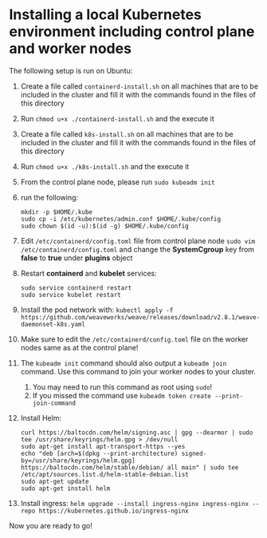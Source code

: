 # Installing a local Kubernetes environment including control plane and worker nodes

The following setup is run on Ubuntu:

1. Create a file called `containerd-install.sh` on all machines that are to be included in the cluster and fill it with the commands found in the files of this directory
2. Run `chmod u+x ./containerd-install.sh` and the execute it
3. Create a file called `k8s-install.sh` on all machines that are to be included in the cluster and fill it with the commands found in the files of this directory
4. Run `chmod u+x ./k8s-install.sh` and the execute it
5. From the control plane node, please run `sudo kubeadm init`
6. run the following:

    ```shell
    mkdir -p $HOME/.kube
    sudo cp -i /etc/kubernetes/admin.conf $HOME/.kube/config
    sudo chown $(id -u):$(id -g) $HOME/.kube/config
    ```

7. Edit `/etc/containerd/config.toml` file from control plane node `sudo vim /etc/containerd/config.toml` and change the **SystemCgroup** key from **false** to **true** under **plugins** object
8. Restart **containerd** and **kubelet** services:

    ```shell
    sudo service containerd restart
    sudo service kubelet restart
    ```

9. Install the pod network with: `kubectl apply -f https://github.com/weaveworks/weave/releases/download/v2.8.1/weave-daemonset-k8s.yaml`
10. Make sure to edit the `/etc/containerd/config.toml` file on the worker nodes same as at the control plane!
11. The `kubeadm init` command should also output a `kubeadm join` command. Use this command to join your worker nodes to your cluster.
    1. You may need to run this command as root using `sudo`!
    2. If you missed the command use `kubeadm token create --print-join-command`
12. Install Helm:

    ```shell
    curl https://baltocdn.com/helm/signing.asc | gpg --dearmor | sudo tee /usr/share/keyrings/helm.gpg > /dev/null
    sudo apt-get install apt-transport-https --yes
    echo "deb [arch=$(dpkg --print-architecture) signed-by=/usr/share/keyrings/helm.gpg] https://baltocdn.com/helm/stable/debian/ all main" | sudo tee /etc/apt/sources.list.d/helm-stable-debian.list
    sudo apt-get update
    sudo apt-get install helm
    ```

13. Install ingress: `helm upgrade --install ingress-nginx ingress-nginx --repo https://kubernetes.github.io/ingress-nginx`

Now you are ready to go!
